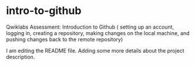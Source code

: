 # intro-to-github
Qwiklabs Assessment: Introduction to Github ( setting up an account, logging in, creating a repository, making changes on the local machine, and pushing changes back to the remote repository)

I am editing the README file. Adding some more details about the project description.

